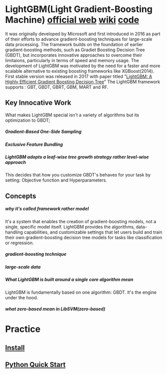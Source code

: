 # LightGBM(Light Gradient-Boosting Machine) [official web](https://lightgbm.readthedocs.io/en/stable/) [wiki](https://en.wikipedia.org/wiki/LightGBM) [code](https://github.com/microsoft/LightGBM/tree/master/examples/binary_classification)
It was originally developed by Microsoft and first introduced in 2016 as part of their efforts to advance gradient-boosting techniques for large-scale data processing.
The framework builds on the foundation of earlier gradient-boosting methods, such as Gradiet Boosting Decision Tree (GBDT), but incorporates innovative approaches to overcome their limitaions, particularly in terms of speed and memory usage.
The development of LightGBM was motivated by the need for a faster and more scalable alternative to existing boosting frameworks like XGBoost(2014).
First stable version was released in 2017 with paper titled "[LightGBM: A Highly Efficient Gradient Boosting Decision Tree](https://proceedings.neurips.cc/paper_files/paper/2017/file/6449f44a102fde848669bdd9eb6b76fa-Paper.pdf)"
The LightGBM framework supports : GBT, GBDT, GBRT, GBM, MART and RF.
## Key Innocative Work
What makes LightGBM special isn't a variety of algorithms but its optimization to GBDT;
##### Gradient-Based One-Side Sampling
##### Exclusive Feature Bundling
##### LightGBM adopts a leaf-wise tree growth strategy rather level-wise approach
This decides that how you customize GBDT's behaves for your task by setting: Objective function and Hyperparameters.

## Concepts
##### why it's called framework rather model
It's a system that enables the creation of gradient-boosting models, not a single, specific model itself.
LightGBM provides the algorithms, data-handling capabilities, and customizable settings that let users build and train their own gradient-boosting decision tree models for tasks like classification or regression.

##### gradient-boosting technique


##### large-scale data
##### What LightGBM is built around a single core algorithm mean
LightGBM is fundamentally based on one algorithm: GBDT. It's the engine under the hood.
##### what zero-based mean in LibSVM(zero-based)
# Practice
## [Install](https://lightgbm.readthedocs.io/en/stable/Installation-Guide.html#linux)
## [Python Quick Start](https://lightgbm.readthedocs.io/en/stable/Python-Intro.html)

